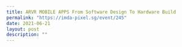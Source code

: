 ```yaml
---
title: ARVR MOBILE APPS From Software Design To Hardware Build
permalink: "https://imda-pixel.sg/event/245"
date: 2021-06-21
layout: post
description: ""
---
```


